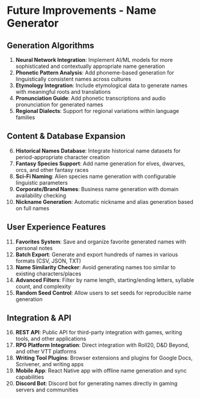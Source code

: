# Future Improvements - Name Generator

## Generation Algorithms
1. **Neural Network Integration**: Implement AI/ML models for more sophisticated and contextually appropriate name generation
2. **Phonetic Pattern Analysis**: Add phoneme-based generation for linguistically consistent names across cultures
3. **Etymology Integration**: Include etymological data to generate names with meaningful roots and translations
4. **Pronunciation Guide**: Add phonetic transcriptions and audio pronunciation for generated names
5. **Regional Dialects**: Support for regional variations within language families

## Content & Database Expansion
6. **Historical Names Database**: Integrate historical name datasets for period-appropriate character creation
7. **Fantasy Species Support**: Add name generation for elves, dwarves, orcs, and other fantasy races
8. **Sci-Fi Naming**: Alien species name generation with configurable linguistic parameters
9. **Corporate/Brand Names**: Business name generation with domain availability checking
10. **Nickname Generation**: Automatic nickname and alias generation based on full names

## User Experience Features
11. **Favorites System**: Save and organize favorite generated names with personal notes
12. **Batch Export**: Generate and export hundreds of names in various formats (CSV, JSON, TXT)
13. **Name Similarity Checker**: Avoid generating names too similar to existing characters/places
14. **Advanced Filters**: Filter by name length, starting/ending letters, syllable count, and complexity
15. **Random Seed Control**: Allow users to set seeds for reproducible name generation

## Integration & API
16. **REST API**: Public API for third-party integration with games, writing tools, and other applications
17. **RPG Platform Integration**: Direct integration with Roll20, D&D Beyond, and other VTT platforms
18. **Writing Tool Plugins**: Browser extensions and plugins for Google Docs, Scrivener, and writing apps
19. **Mobile App**: React Native app with offline name generation and sync capabilities
20. **Discord Bot**: Discord bot for generating names directly in gaming servers and communities